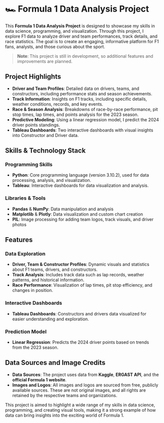 # 🏎️ Formula 1 Data Analysis Project

This **Formula 1 Data Analysis Project** is designed to showcase my skills in data science, programming, and visualization. Through this project, I explore F1 data to analyze driver and team performances, track details, and race statistics. The goal is to create an engaging, informative platform for F1 fans, analysts, and those curious about the sport. 

> **Note**: This project is still in development, so additional features and improvements are planned.

## Project Highlights
- **Driver and Team Profiles**: Detailed data on drivers, teams, and constructors, including performance stats and season achievements.
- **Track Information**: Insights on F1 tracks, including specific details, weather conditions, records, and key events.
- **Race & Season Analysis**: Breakdowns of race-by-race performance, pit stop times, lap times, and points analysis for the 2023 season.
- **Predictive Modeling**: Using a linear regression model, I predict the 2024 driver points standings.
- **Tableau Dashboards**: Two interactive dashboards with visual insights into Constructor and Driver data.

## Skills & Technology Stack
### Programming Skills
- **Python**: Core programming language (version 3.10.2), used for data processing, analysis, and visualization.
- **Tableau**: Interactive dashboards for data visualization and analysis.

### Libraries & Tools
- **Pandas** & **NumPy**: Data manipulation and analysis
- **Matplotlib** & **Plotly**: Data visualization and custom chart creation
- **PIL**: Image processing for adding team logos, track visuals, and driver photos

## Features
### Data Exploration
- **Driver, Team & Constructor Profiles**: Dynamic visuals and statistics about F1 teams, drivers, and constructors.
- **Track Analysis**: Includes track data such as lap records, weather patterns, and historical information.
- **Race Performance**: Visualization of lap times, pit stop efficiency, and changes in position.

### Interactive Dashboards
- **Tableau Dashboards**: Constructors and drivers data visualized for easier understanding and exploration.

### Prediction Model
- **Linear Regression**: Predicts the 2024 driver points based on trends from the 2023 season.

## Data Sources and Image Credits
- **Data Sources**: The project uses data from **Kaggle**, **ERGAST API**, and the **official Formula 1 website**.
- **Images and Logos**: All images and logos are sourced from free, publicly available sources. These are not original images, and all rights are retained by the respective teams and organizations.

This project is aimed to highlight a wide range of my skills in data science, programming, and creating visual tools, making it a strong example of how data can bring insights into the exciting world of Formula 1.
